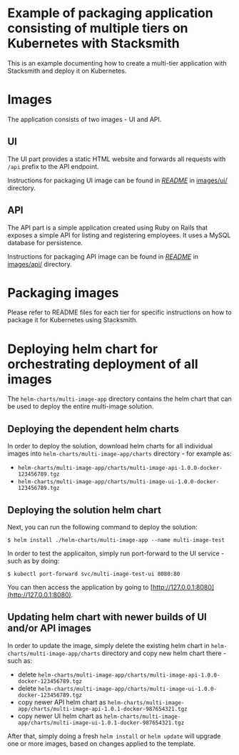 # Example of packaging application consisting of multiple tiers on Kubernetes with Stacksmith

This is an example documenting how to create a multi-tier application with Stacksmith and deploy it on Kubernetes.

# Images

The application consists of two images - UI and API.

## UI

The UI part provides a static HTML website and forwards all requests with `/api` prefix to the API endpoint.

Instructions for packaging UI image can be found in [_README_](images/ui/README.md) in [images/ui/](images/ui/) directory.

## API

The API part is a simple application created using Ruby on Rails that exposes a simple API for listing and registering employees. It uses a MySQL database for persistence.

Instructions for packaging API image can be found in [_README_](images/api/README.md) in [images/api/](images/api/) directory.

# Packaging images

Please refer to README files for each tier for specific instructions on how to package it for Kubernetes using Stacksmith.

# Deploying helm chart for orchestrating deployment of all images

The `helm-charts/multi-image-app` directory contains the helm chart that can be used to deploy the entire multi-image solution.

## Deploying the dependent helm charts

In order to deploy the solution, download helm charts for all individual images into `helm-charts/multi-image-app/charts` directory - for example as:

- `helm-charts/multi-image-app/charts/multi-image-api-1.0.0-docker-123456789.tgz`
- `helm-charts/multi-image-app/charts/multi-image-ui-1.0.0-docker-123456789.tgz`

## Deploying the solution helm chart

Next, you can run the following command to deploy the solution:

```
$ helm install ./helm-charts/multi-image-app --name multi-image-test
```

In order to test the applicaiton, simply run port-forward to the UI service - such as by doing:

```
$ kubectl port-forward svc/multi-image-test-ui 8080:80
```

You can then access the application by going to [http://127.0.0.1:8080](http://127.0.0.1:8080).

## Updating helm chart with newer builds of UI and/or API images

In order to update the image, simply delete the existing helm chart in `helm-charts/multi-image-app/charts` directory and copy new helm chart there - such as:

- delete `helm-charts/multi-image-app/charts/multi-image-api-1.0.0-docker-123456789.tgz`
- delete `helm-charts/multi-image-app/charts/multi-image-ui-1.0.0-docker-123456789.tgz`
- copy newer API helm chart as `helm-charts/multi-image-app/charts/multi-image-api-1.0.1-docker-987654321.tgz`
- copy newer UI helm chart as `helm-charts/multi-image-app/charts/multi-image-ui-1.0.1-docker-987654321.tgz`

After that, simply doing a fresh `helm install` or `helm update` will upgrade one or more images, based on changes applied to the template.

